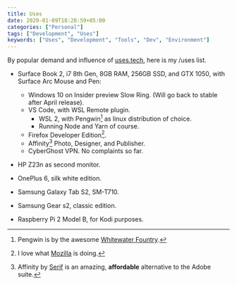 ```yaml
---
title: Uses
date: 2020-01-09T18:28:59+05:00
categories: ["Personal"]
tags: ["Development", "Uses"]
keywords: ["Uses", "Development", "Tools", "Dev", "Environment"]
---
```


By popular demand and influence of [uses.tech](https://uses.tech/), here is my /uses list.

- Surface Book 2, i7 8th Gen, 8GB RAM, 256GB SSD, and GTX 1050, with Surface Arc Mouse and Pen:
    - Windows 10 on Insider preview Slow Ring. (Will go back to stable after April release).
    - VS Code, with WSL Remote plugin.
        - WSL 2, with Pengwin[^pengwin] as linux distribution of choice.
        - Running Node and Yarn of course.
    - Firefox Developer Edition[^mozilla].
    - Affinity[^affinity] Photo, Designer, and Publisher.
    - CyberGhost VPN. No complaints so far.

- HP Z23n as second monitor.

- OnePlus 6, silk white edition.

- Samsung Galaxy Tab S2, SM-T710.

- Samsung Gear s2, classic edition.

- Raspberry Pi 2 Model B, for Kodi purposes.



[^pengwin]: Pengwin is by the awesome [Whitewater Fountry](https://www.whitewaterfoundry.com/).
[^affinity]: Affinity by [Serif](https://affinity.serif.com/en-us/) is an amazing, **affordable** alternative to the Adobe suite.
[^mozilla]: I love what [Mozilla](https://www.mozilla.org/en-US/firefox/developer/) is doing.
